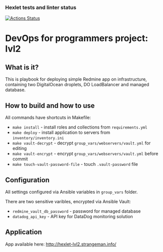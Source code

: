 ### Hexlet tests and linter status

[![Actions Status](https://github.com/strangeman/devops-for-programmers-project-lvl2/workflows/hexlet-check/badge.svg)](https://github.com/strangeman/devops-for-programmers-project-lvl2/actions)

# DevOps for programmers project: lvl2

## What is it?

This is playbook for deploying simple Redmine app on infrastructure, containing two DigitalOcean droplets, DO LoadBalancer and managed database.

## How to build and how to use

All commands have shortcuts in Makefile:

- `make install` - install roles and collections from `requirements.yml`
- `make deploy` - install application to servers from `inventory/inventory.ini`
- `make vault-decrypt` - decrypt `group_vars/webservers/vault.yml` for editing
- `make vault-encrypt` - encrypt `group_vars/webservers/vault.yml` before commit
- `make touch-vault-password-file` - touch `.vault-password` file

## Configuration

All settings configured via Ansible variables in `group_vars` folder.

There are two sensitive varibles, encrypted via Ansible Vault:

- `redmine_vault_db_password` - password for managed database
- `datadog_api_key` - API key for DataDog monitoring solution

## Application

App available here: <http://hexlet-lvl2.strangeman.info/>